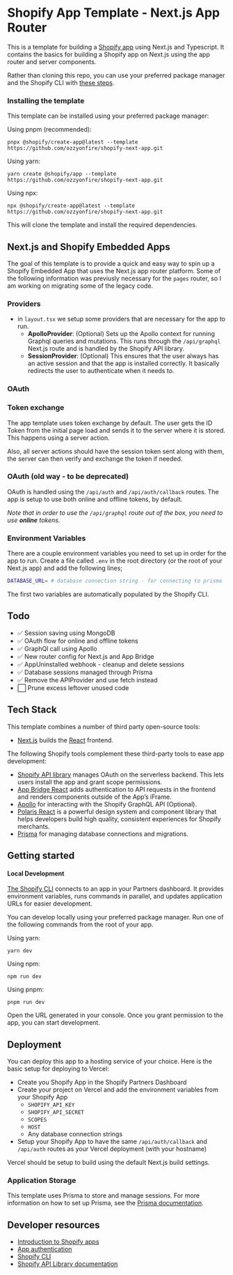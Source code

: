 # Shopify App Template - Next.js App Router

This is a template for building a [Shopify app](https://shopify.dev/apps/getting-started) using Next.js and Typescript. It contains the basics for building a Shopify app on Next.js using the app router and server components.

Rather than cloning this repo, you can use your preferred package manager and the Shopify CLI with [these steps](#installing-the-template).

### Installing the template

This template can be installed using your preferred package manager:

Using pnpm (recommended):

```shell
pnpx @shopify/create-app@latest --template https://github.com/ozzyonfire/shopify-next-app.git
```

Using yarn:

```shell
yarn create @shopify/app --template https://github.com/ozzyonfire/shopify-next-app.git
```

Using npx:

```shell
npx @shopify/create-app@latest --template https://github.com/ozzyonfire/shopify-next-app.git
```

This will clone the template and install the required dependencies.

## Next.js and Shopify Embedded Apps

The goal of this template is to provide a quick and easy way to spin up a Shopify Embedded App that uses the Next.js app router platform. Some of the following information was previusly necessary for the `pages` router, so I am working on migrating some of the legacy code.

### Providers

- in `layout.tsx` we setup some providers that are necessary for the app to run.
  - **ApolloProvider**: (Optional) Sets up the Apollo context for running Graphql queries and mutations. This runs through the `/api/graphql` Next.js route and is handled by the Shopify API library.
  - **SessionProvider**: (Optional) This ensures that the user always has an active session and that the app is installed correctly. It basically redirects the user to authenticate when it needs to.

### OAuth

### Token exchange

The app template uses token exchange by default. The user gets the ID Token from the initial page load and sends it to the server where it is stored. This happens using a server action.

Also, all server actions should have the session token sent along with them, the server can then verify and exchange the token if needed.

### OAuth (old way - to be deprecated)

OAuth is handled using the `/api/auth` and `/api/auth/callback` routes. The app is setup to use both online and offline tokens, by default.

_Note that in order to use the `/api/graphql` route out of the box, you need to use **online** tokens._

### Environment Variables

There are a couple environment variables you need to set up in order for the app to run. Create a file called `.env` in the root directory (or the root of your Next.js app) and add the following lines;

```bash
DATABASE_URL= # database connection string - for connecting to prisma
```

The first two variables are automatically populated by the Shopify CLI.

## Todo

- ✅ Session saving using MongoDB
- ✅ OAuth flow for online and offline tokens
- ✅ GraphQl call using Apollo
- ✅ New router config for Next.js and App Bridge
- ✅ AppUninstalled webhook - cleanup and delete sessions
- ✅ Database sessions managed through Prisma
- ✅ Remove the APIProvider and use fetch instead
- ⬜ Prune excess leftover unused code

## Tech Stack

This template combines a number of third party open-source tools:

- [Next.js](https://nextjs.org/) builds the [React](https://reactjs.org/) frontend.

The following Shopify tools complement these third-party tools to ease app development:

- [Shopify API library](https://github.com/Shopify/shopify-api-js?tab=readme-ov-file) manages OAuth on the serverless backend. This lets users install the app and grant scope permissions.
- [App Bridge React](https://shopify.dev/apps/tools/app-bridge/getting-started/using-react) adds authentication to API requests in the frontend and renders components outside of the App’s iFrame.
- [Apollo](https://www.apollographql.com/) for interacting with the Shopify GraphQL API (Optional).
- [Polaris React](https://polaris.shopify.com/) is a powerful design system and component library that helps developers build high quality, consistent experiences for Shopify merchants.
- [Prisma](https://www.prisma.io/) for managing database connections and migrations.

## Getting started

#### Local Development

[The Shopify CLI](https://shopify.dev/apps/tools/cli) connects to an app in your Partners dashboard. It provides environment variables, runs commands in parallel, and updates application URLs for easier development.

You can develop locally using your preferred package manager. Run one of the following commands from the root of your app.

Using yarn:

```shell
yarn dev
```

Using npm:

```shell
npm run dev
```

Using pnpm:

```shell
pnpm run dev
```

Open the URL generated in your console. Once you grant permission to the app, you can start development.

## Deployment

You can deploy this app to a hosting service of your choice. Here is the basic setup for deploying to Vercel:

- Create you Shopify App in the Shopify Partners Dashboard
- Create your project on Vercel and add the environment variables from your Shopify App
  - `SHOPIFY_API_KEY`
  - `SHOPIFY_API_SECRET`
  - `SCOPES`
  - `HOST`
  - Any database connection strings
- Setup your Shopify App to have the same `/api/auth/callback` and `/api/auth` routes as your Vercel deployment (with your hostname)

Vercel should be setup to build using the default Next.js build settings.

### Application Storage

This template uses Prisma to store and manage sessions. For more information on how to set up Prisma, see the [Prisma documentation](https://www.prisma.io/docs/getting-started/setup-prisma/start-from-scratch-typescript-postgres).

## Developer resources

- [Introduction to Shopify apps](https://shopify.dev/apps/getting-started)
- [App authentication](https://shopify.dev/apps/auth)
- [Shopify CLI](https://shopify.dev/apps/tools/cli)
- [Shopify API Library documentation](https://github.com/Shopify/shopify-api-node/tree/main/docs)
